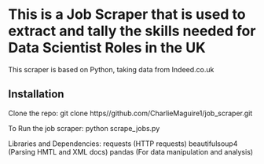 # This is a Job Scraper that is used to extract and tally the skills needed for Data Scientist Roles in the UK

This scraper is based on Python, taking data from Indeed.co.uk

## Installation

Clone the repo:
git clone https//github.com/CharlieMaguire1/job_scraper.git

To Run the job scraper:
python scrape_jobs.py

Libraries and Dependencies:
requests (HTTP requests)
beautifulsoup4 (Parsing HMTL and XML docs)
pandas (For data manipulation and analysis)


